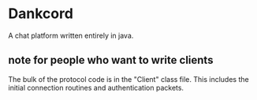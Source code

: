 # Dankcord
A chat platform written entirely in java.
## note for people who want to write clients
The bulk of the protocol code is in the "Client" class file. This includes the initial connection routines and authentication packets.
